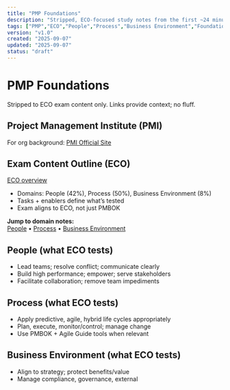 ```yaml
---
title: "PMP Foundations"
description: "Stripped, ECO-focused study notes from the first ~24 minutes."
tags: ["PMP","ECO","People","Process","Business Environment","Foundations"]
version: "v1.0"
created: "2025-09-07"
updated: "2025-09-07"
status: "draft"
---
```


# PMP Foundations

Stripped to ECO exam content only. Links provide context; no fluff.

## Project Management Institute (PMI)
For org background: [PMI Official Site](https://www.pmi.org)

## Exam Content Outline (ECO)
[ECO overview](https://www.pmi.org/certifications/project-management-pmp/exam-prep/changes)  
- Domains: People (42%), Process (50%), Business Environment (8%)  
- Tasks + enablers define what’s tested  
- Exam aligns to ECO, not just PMBOK

**Jump to domain notes:**  
[People](01-people/index.md) • [Process](02-process/index.md) • [Business Environment](03-business-environment/index.md)

## People (what ECO tests)
- Lead teams; resolve conflict; communicate clearly  
- Build high performance; empower; serve stakeholders  
- Facilitate collaboration; remove team impediments

## Process (what ECO tests)
- Apply predictive, agile, hybrid life cycles appropriately  
- Plan, execute, monitor/control; manage change  
- Use PMBOK + Agile Guide tools when relevant

## Business Environment (what ECO tests)
- Align to strategy; protect benefits/value  
- Manage compliance, governance, external
